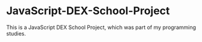 # JavaScript-DEX-School-Project
This is a JavaScript DEX School Project, which was part of my programming studies.
